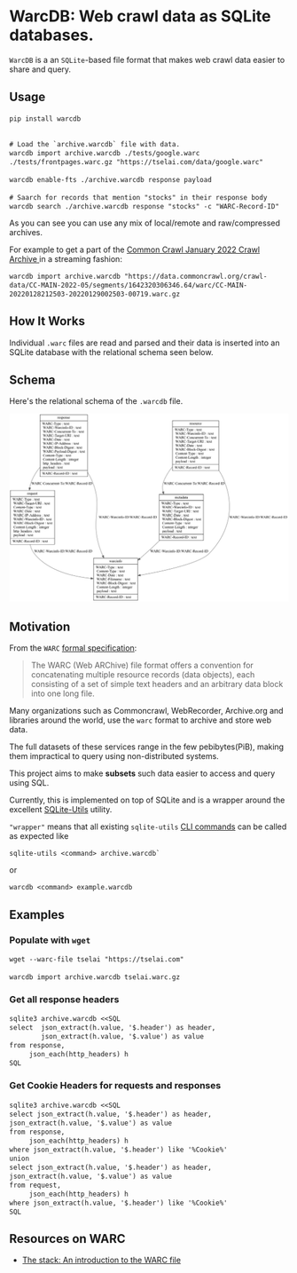 # WarcDB: Web crawl data as SQLite databases.

`WarcDB` is a an `SQLite`-based file format that makes web crawl data easier to share and query.

## Usage

```shell
pip install warcdb
```

```shell

# Load the `archive.warcdb` file with data.
warcdb import archive.warcdb ./tests/google.warc ./tests/frontpages.warc.gz "https://tselai.com/data/google.warc"

warcdb enable-fts ./archive.warcdb response payload

# Saarch for records that mention "stocks" in their response body
warcdb search ./archive.warcdb response "stocks" -c "WARC-Record-ID"
```
As you can see you can use any mix of local/remote and raw/compressed archives.

For example to get a part of the [Common Crawl January 2022 Crawl Archive ](https://data.commoncrawl.org/crawl-data/CC-MAIN-2022-05/index.html) in a streaming fashion:

```shell
warcdb import archive.warcdb "https://data.commoncrawl.org/crawl-data/CC-MAIN-2022-05/segments/1642320306346.64/warc/CC-MAIN-20220128212503-20220129002503-00719.warc.gz
```

## How It Works

Individual `.warc` files are read and parsed and their data is inserted into an SQLite database with the relational schema seen below.

## Schema

Here's the relational schema of the `.warcdb` file.


![WarcDB Schema](schema.png)


## Motivation

From the `WARC` [formal specification](https://iipc.github.io/warc-specifications/specifications/warc-format/warc-1.1/):

> The WARC (Web ARChive) file format offers a convention for concatenating multiple resource records (data objects),
> each consisting of a set of simple text headers and an arbitrary data block into one long file.

Many organizations such as Commoncrawl, WebRecorder, Archive.org and libraries around the world, use the `warc` format
to archive and store web data.

The full datasets of these services range in the few pebibytes(PiB),
making them impractical to query using non-distributed systems.

This project aims to make **subsets** such data easier to access and query using SQL.

Currently, this is implemented on top of SQLite and is a wrapper around the
excellent [SQLite-Utils](https://sqlite-utils.datasette.io/en/stable/) utility.

`"wrapper"` means that all
existing `sqlite-utils` [CLI commands](https://sqlite-utils.datasette.io/en/stable/cli-reference.html)
can be called as expected like

```shell
sqlite-utils <command> archive.warcdb`
```
or
```shell
warcdb <command> example.warcdb
```

## Examples

### Populate with `wget`

```shell
wget --warc-file tselai "https://tselai.com"

warcdb import archive.warcdb tselai.warc.gz
```

### Get all response headers

```shell
sqlite3 archive.warcdb <<SQL
select  json_extract(h.value, '$.header') as header, 
        json_extract(h.value, '$.value') as value
from response,
     json_each(http_headers) h
SQL
```

### Get Cookie Headers for requests and responses
```shell
sqlite3 archive.warcdb <<SQL
select json_extract(h.value, '$.header') as header, json_extract(h.value, '$.value') as value
from response,
     json_each(http_headers) h
where json_extract(h.value, '$.header') like '%Cookie%'
union
select json_extract(h.value, '$.header') as header, json_extract(h.value, '$.value') as value
from request,
     json_each(http_headers) h
where json_extract(h.value, '$.header') like '%Cookie%'
SQL
```


Resources on WARC
----------------

* [The stack: An introduction to the WARC file](https://archive-it.org/blog/post/the-stack-warc-file/)

